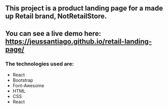 ## This project is a product landing page for a made up Retail brand, NotRetailStore.

## You can see a live demo here: https://jeussantiago.github.io/retail-landing-page/

### The technologies used are:
<ul>
  <li>React</li>
  <li>Bootstrap</li>
  <li>Font-Awesome</li>
  <li>HTML</li>
  <li>CSS</li>
  <li>React</li>
</ul>
